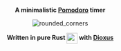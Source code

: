 <div align="center">

  <strong>A minimalistic [Pomodoro](https://en.wikipedia.org/wiki/Pomodoro_Technique) timer</strong>
  
  ![rounded_corners](https://user-images.githubusercontent.com/72769566/185759317-7c7e1e65-f115-483c-93fc-ca6bbd6b190d.png)

  <strong>Written in pure Rust <img src="https://user-images.githubusercontent.com/72769566/174778672-94dcc92e-59ac-48c1-9cf6-71870482feb2.png" width="25"     align="center"> with [Dioxus](https://github.com/dioxuslabs/dioxus)</strong>
</div>

